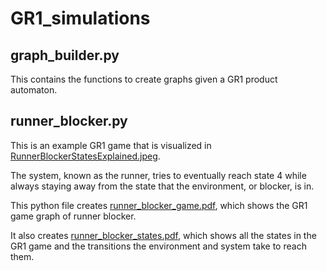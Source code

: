 # GR1_simulations

## graph_builder.py
This contains the functions to create graphs given a GR1 product automaton. 

## runner_blocker.py
This is an example GR1 game that is visualized in [RunnerBlockerStatesExplained.jpeg]([url](https://github.com/khassibi/GR1_simulations/blob/master/RunnerBlockerStatesExplained.jpeg)https://github.com/khassibi/GR1_simulations/blob/master/RunnerBlockerStatesExplained.jpeg).

The system, known as the runner, tries to eventually reach state 4 while always staying away from the state that the environment, or blocker, is in.

This python file creates [runner_blocker_game.pdf]([url](https://github.com/khassibi/GR1_simulations/blob/master/runner_blocker_game.pdf)), which shows the GR1 game graph of runner blocker.

It also creates [runner_blocker_states.pdf]([url](https://github.com/khassibi/GR1_simulations/blob/master/runner_blocker_states.pdf)), which shows all the states in the GR1 game and the transitions the environment and system take to reach them. 
